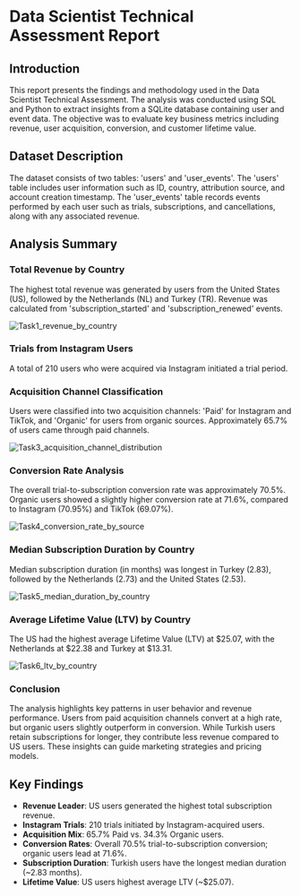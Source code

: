 # Data Scientist Technical Assessment Report
## Introduction
This report presents the findings and methodology used in the Data Scientist Technical Assessment. The analysis was conducted using SQL and Python to extract insights from a SQLite database containing user and event data. The objective was to evaluate key business metrics including revenue, user acquisition, conversion, and customer lifetime value.

## Dataset Description
The dataset consists of two tables: 'users' and 'user_events'. The 'users' table includes user information such as ID, country, attribution source, and account creation timestamp. The 'user_events' table records events performed by each user such as trials, subscriptions, and cancellations, along with any associated revenue.

## Analysis Summary

### Total Revenue by Country
The highest total revenue was generated by users from the United States (US), followed by the Netherlands (NL) and Turkey (TR). Revenue was calculated from 'subscription_started' and 'subscription_renewed' events.

![Task1_revenue_by_country](https://github.com/user-attachments/assets/61595b49-bd06-4c55-8b9b-ff391eb2475f)

### Trials from Instagram Users
A total of 210 users who were acquired via Instagram initiated a trial period.

### Acquisition Channel Classification
Users were classified into two acquisition channels: 'Paid' for Instagram and TikTok, and 'Organic' for users from organic sources. Approximately 65.7% of users came through paid channels.

![Task3_acquisition_channel_distribution](https://github.com/user-attachments/assets/14e26956-04ee-4fbe-9e30-b46f8c551f73)

### Conversion Rate Analysis
The overall trial-to-subscription conversion rate was approximately 70.5%. Organic users showed a slightly higher conversion rate at 71.6%, compared to Instagram (70.95%) and TikTok (69.07%).

![Task4_conversion_rate_by_source](https://github.com/user-attachments/assets/021e3afb-040a-4e67-bfba-c72c28cc9cdf)


### Median Subscription Duration by Country
Median subscription duration (in months) was longest in Turkey (2.83), followed by the Netherlands (2.73) and the United States (2.53).

![Task5_median_duration_by_country](https://github.com/user-attachments/assets/7304dab5-d25f-4b62-94f9-865aac13a935)

### Average Lifetime Value (LTV) by Country
The US had the highest average Lifetime Value (LTV) at $25.07, with the Netherlands at $22.38 and Turkey at $13.31.

![Task6_ltv_by_country](https://github.com/user-attachments/assets/8b4a40b0-3ccf-465d-9627-3a3804f7caa4)

### Conclusion
The analysis highlights key patterns in user behavior and revenue performance. Users from paid acquisition channels convert at a high rate, but organic users slightly outperform in conversion. While Turkish users retain subscriptions for longer, they contribute less revenue compared to US users. These insights can guide marketing strategies and pricing models.


## Key Findings

- **Revenue Leader**: US users generated the highest total subscription revenue.  
- **Instagram Trials**: 210 trials initiated by Instagram-acquired users.  
- **Acquisition Mix**: 65.7% Paid vs. 34.3% Organic users.  
- **Conversion Rates**: Overall 70.5% trial-to-subscription conversion; organic users lead at 71.6%.  
- **Subscription Duration**: Turkish users have the longest median duration (~2.83 months).  
- **Lifetime Value**: US users highest average LTV (~$25.07).  


